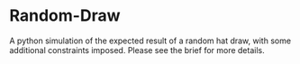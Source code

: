 # Random-Draw
 A python simulation of the expected result of a random hat draw, with some additional constraints imposed. Please see the brief for more details.
